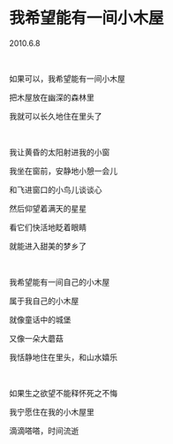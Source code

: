 # 我希望能有一间小木屋

2010.6.8

&emsp;

如果可以，我希望能有一间小木屋

把木屋放在幽深的森林里

我就可以长久地住在里头了

&emsp;

我让黄昏的太阳射进我的小窗

我坐在窗前，安静地小憩一会儿

和飞进窗口的小鸟儿谈谈心

然后仰望着满天的星星

看它们快活地眨着眼睛

就能进入甜美的梦乡了

&emsp;

我希望能有一间自己的小木屋

属于我自己的小木屋

就像童话中的城堡

又像一朵大蘑菇

我恬静地住在里头，和山水嬉乐

&emsp;

如果生之欲望不能释怀死之不悔

我宁愿住在我的小木屋里

滴滴嗒嗒，时间流逝


